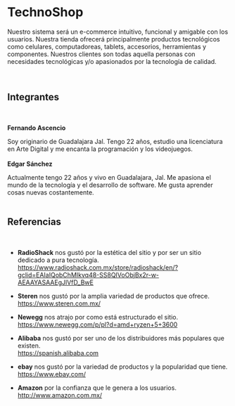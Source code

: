 # TechnoShop
Nuestro sistema será un e-commerce intuitivo, funcional  y amigable con los usuarios. Nuestra tienda ofrecerá principalmente productos tecnológicos como celulares, computadoreas, tablets, accesorios, herramientas y componentes.
Nuestros clientes son todas aquella personas con necesidades tecnológicas y/o apasionados por la tecnología de calidad.

<br>

## **Integrantes**
<br>

**Fernando Ascencio**

Soy originario de Guadalajara Jal. Tengo 22 años, estudio una licenciatura en Arte Digital y me encanta la programación y los videojuegos.
<br>
<br>
**Edgar Sánchez**

Actualmente tengo 22 años y vivo en Guadalajara, Jal. Me apasiona el mundo de la tecnología y el desarrollo de software.
Me gusta aprender cosas nuevas costantemente.
<br>
<br>
## **Referencias**
<br>

* **RadioShack** nos gustó por la estética del sitio y por ser un sitio dedicado a pura tecnología.\
https://www.radioshack.com.mx/store/radioshack/en/?gclid=EAIaIQobChMIkvq48-SS8QIVoObjBx2r-w-AEAAYASAAEgJlVfD_BwE

* **Steren** nos gustó por la amplia variedad de productos que ofrece.\
https://www.steren.com.mx/

* **Newegg** nos atrajo por como está estructurado el sitio.\
https://www.newegg.com/p/pl?d=amd+ryzen+5+3600

* **Alibaba** nos gustó por ser uno de los distribuidores más populares que existen.\
https://spanish.alibaba.com

* **ebay** nos gustó por la variedad de productos y la popularidad que tiene.\
https://www.ebay.com/

* **Amazon** por la confianza que le genera a los usuarios.\
http://www.amazon.com.mx/
